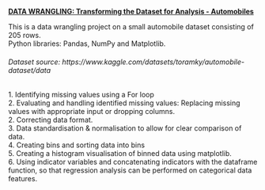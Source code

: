 <p><b><u>DATA WRANGLING: Transforming the Dataset for Analysis - Automobiles</u></b></p>

This is a data wrangling project on a small automobile dataset consisting of 205 rows.<br>
Python libraries: Pandas, NumPy and Matplotlib.<br>
<h6><i>Dataset source: https://www.kaggle.com/datasets/toramky/automobile-dataset/data </i></h6>
1. Identifying missing values using a For loop<br>
2. Evaluating and handling identified missing values: Replacing missing values with appropriate input or dropping columns.<br>
2. Correcting data format. <br>
3. Data standardisation & normalisation to allow for clear comparison of data.<br>
4. Creating bins and sorting data into bins<br>
5. Creating a histogram visualisation of binned data using matplotlib. <br>
6. Using indicator variables and concatenating indicators with the dataframe function, so that regression analysis can be performed on categorical data features. <br>
